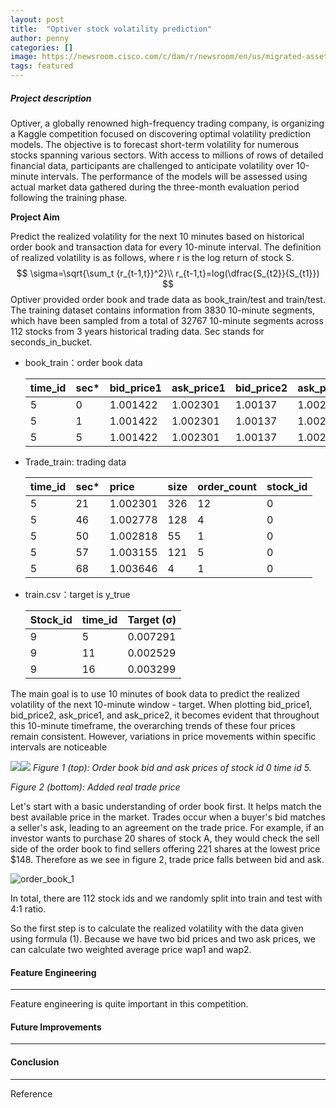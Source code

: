 ```yaml
---
layout: post
title:  "Optiver stock volatility prediction"
author: penny
categories: []
image: https://newsroom.cisco.com/c/dam/r/newsroom/en/us/migrated-assets/amd-partner-innovation_800x450_thumb_031521-jpg-2146981-1-0.jpg
tags: featured
---
```

##### Project description

Optiver, a globally renowned high-frequency trading company, is organizing a Kaggle competition focused on discovering optimal volatility prediction models. The objective is to forecast short-term volatility for numerous stocks spanning various sectors. With access to millions of rows of detailed financial data, participants are challenged to anticipate volatility over 10-minute intervals. The performance of the models will be assessed using actual market data gathered during the three-month evaluation period following the training phase.

**Project Aim**

Predict the realized volatility for the next 10 minutes based on historical order book and transaction data for every 10-minute interval. The definition of realized volatility is as follows, where r is the log return of stock S.
$$
\sigma=\sqrt{\sum_t {r_{t-1,t}}^2}\\
r_{t-1,t}=log(\dfrac{S_{t2}}{S_{t1}})
$$
Optiver provided order book and trade data as book_train/test and train/test. The training dataset contains information from 3830 10-minute segments, which have been sampled from a total of 32767 10-minute segments across 112 stocks from 3 years historical trading data.  Sec stands for seconds_in_bucket. 

- book_train：order book data

    | time_id | sec* | bid_price1 | ask_price1 | bid_price2 | ask_price2 | bid_size1 | ask_size1 | bid_size2 | ask_size2 | stock_id |
    | ------- | ---- | ---------- | ---------- | ---------- | ---------- | --------- | --------- | --------- | --------- | -------- |
    | 5       | 0    | 1.001422   | 1.002301   | 1.00137    | 1.002353   | 3         | 226       | 2         | 100       | 0        |
    | 5       | 1    | 1.001422   | 1.002301   | 1.00137    | 1.002353   | 3         | 100       | 2         | 100       | 0        |
    | 5       | 5    | 1.001422   | 1.002301   | 1.00137    | 1.002405   | 3         | 100       | 2         | 100       | 0        |

- Trade_train: trading data

    | time_id | sec* | price    | size | order_count | stock_id |
    | :------ | :--- | :------- | :--- | :---------- | -------- |
    | 5       | 21   | 1.002301 | 326  | 12          | 0        |
    | 5       | 46   | 1.002778 | 128  | 4           | 0        |
    | 5       | 50   | 1.002818 | 55   | 1           | 0        |
    | 5       | 57   | 1.003155 | 121  | 5           | 0        |
    | 5       | 68   | 1.003646 | 4    | 1           | 0        |

- train.csv：target is y_true 

    | Stock_id | time_id | Target (σ) |
    | -------- | ------- | ---------- |
    | 9        | 5       | 0.007291   |
    | 9        | 11      | 0.002529   |
    | 9        | 16      | 0.003299   |

The main goal is to use 10 minutes of book data to predict the realized volatility of the next 10-minute window - target. When plotting bid_price1, bid_price2, ask_price1, and ask_price2, it becomes evident that throughout this 10-minute timeframe, the overarching trends of these four prices remain consistent. However, variations in price movements within specific intervals are noticeable

<p float="left">
    <img src="/Users/mumuxi/Desktop/Projects/git/02-Data-Science-Project/21-Stock Volatility Prediction/order_book_price.png"/><img src="/Users/mumuxi/Desktop/Projects/git/02-Data-Science-Project/21-Stock Volatility Prediction/order_book_price_with_trade.png"/> <em>Figure 1 (top): Order book bid and ask prices of stock id 0 time id 5.</em></p><em>Figure 2 (bottom): Added real trade price</em> 

Let's start with a basic understanding of order book first. It helps match the best available price in the market. Trades occur when a buyer's bid matches a seller's ask, leading to an agreement on the trade price.  For example, if an investor wants to purchase 20 shares of stock A, they would check the sell side of the order book to find sellers offering 221 shares at the lowest price $148. Therefore as we see in figure 2, trade price falls between bid and ask. 

![order_book_1](https://www.optiver.com/wp-content/uploads/2021/05/OrderBook3.png)



In total, there are 112 stock ids and we randomly split into train and test with 4:1 ratio. 

So the first step is to calculate the  realized volatility with the data given using formula (1). Because we have two bid prices and two ask prices, we can calculate two weighted average price wap1 and wap2. 





#### **Feature Engineering**

------

Feature engineering is quite important in this competition. 



#### Future Improvements

------





#### Conclusion

------



Reference

[1]: https://datajobs.com/data-science-repo/Recommender-Systems-Netflix.pdf	"MATRIX FACTORIZATION TECHNIQUES FOR RECOMMENDER SYSTEMS by Yehuda Koren and Chris Volinsky, published in 2009"

